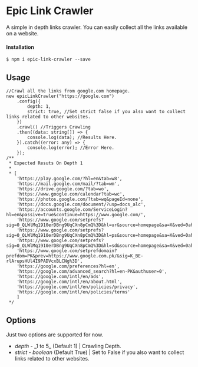 # Epic Link Crawler

A simple in depth links crawler. You can easily collect all the links available on a website.

#### Installation

`$ npm i epic-link-crawler --save`

## Usage

```
//Crawl all the links from google.com homepage.
new epicLinkCrawler("https://google.com")
    .config({
        depth: 1,
        strict: true, //Set strict false if you also want to collect links related to other websites.
    })
    .crawl() //Triggers Crawling
    .then((data: string[]) => {
        console.log(data); //Results Here.
    }).catch((error: any) => {
        console.log(error); //Error Here.
    });
/**
 * Expected Resuts On Depth 1
 *
 * [
    'https://play.google.com/?hl=en&tab=w8',
    'https://mail.google.com/mail/?tab=wm',
    'https://drive.google.com/?tab=wo',
    'https://www.google.com/calendar?tab=wc',
    'https://photos.google.com/?tab=wq&pageId=none',
    'https://docs.google.com/document/?usp=docs_alc',
    'https://accounts.google.com/ServiceLogin?hl=en&passive=true&continue=https://www.google.com/',
    'https://www.google.com/setprefs?sig=0_QLWlMq1910erDBng9UqCXn8pCmQ%3D&hl=ur&source=homepage&sa=X&ved=0ahUKEwiqg6bSwrnpAhUHrxoKHV8bCgQQ2ZgBCAU',
    'https://www.google.com/setprefs?sig=0_QLWlMq1910erDBng9UqCXn8pCmQ%3D&hl=ps&source=homepage&sa=X&ved=0ahUKEwiqg6bSwrnpAhUHrxoKHV8bCgQQ2ZgBCAY',
    'https://www.google.com/setprefs?sig=0_QLWlMq1910erDBng9UqCXn8pCmQ%3D&hl=sd&source=homepage&sa=X&ved=0ahUKEwiqg6bSwrnpAhUHrxoKHV8bCgQQ2ZgBCAc',
    'https://www.google.com/setprefdomain?prefdom=PK&prev=https://www.google.com.pk/&sig=K_BE-rlArupsHUl4I9PADVcxBLCNg%3D',
    'https://google.com/preferences?hl=en',
    'https://google.com/advanced_search?hl=en-PK&authuser=0',
    'https://google.com/intl/en/ads',
    'https://google.com/intl/en/about.html',
    'https://google.com/intl/en/policies/privacy',
    'https://google.com/intl/en/policies/terms'
    ]
 */
```

## Options

Just two options are supported for now.

- _depth_ - \_1 to 5\_ (Default 1) | Crawling Depth.
- _strict_ - _boolean_ (Default True) | Set to False if you also want to collect links related to other websites.
